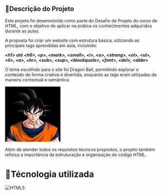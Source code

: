 ## 📝Descrição do Projeto

Este projeto foi desenvolvido como parte do Desafio de Projeto do curso de HTML, com o objetivo de aplicar na prática os conhecimentos adquiridos durante as aulas.

A proposta foi criar um website com estrutura básica, utilizando as principais tags aprendidas em aula, incluindo:

***&lt;h1&gt; até &lt;h6&gt;, &lt;p&gt;, &lt;mark&gt;, &lt;small&gt;, &lt;i&gt;, &lt;u&gt;, &lt;strong&gt;, &lt;ol&gt;, &lt;ul&gt;, &lt;li&gt;, &lt;a&gt;, &lt;hr&gt;, &lt;sub&gt;, &lt;sup&gt;, &lt;blockquote&gt;, &lt;font&gt;, &lt;del&gt;, &lt;abbr&gt;***

O tema escolhido para o site foi Dragon Ball, permitindo explorar o conteúdo de forma criativa e divertida, enquanto as tags eram utilizadas de maneira contextual e semântica.

![HTML5](/assets/goku.jpg)

Além de atender todos os requisitos técnicos propostos, o projeto também reforça a importância da estruturação e organização do código HTML.

# 🧠Técnologia utilizada

![HTML5](https://img.shields.io/badge/HTML5-E34F26?style=for-the-badge&logo=html5&logoColor=white)
